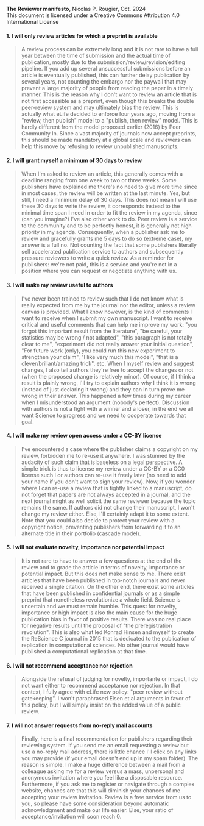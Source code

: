 **The Reviewer manifesto**, Nicolas P. Rougier, Oct. 2024  
This document is licensed under a Creative Commons Attribution 4.0 International License

#### 1. I will only review articles for which a preprint is available</b></summary>
     
> A review process can be extremely long and it is not rare to have a full year between the time of submission and the actual time of publication, mostly due to the submission/review/revision/editing pipeline. If you add up several unsuccessful submissions before an article is eventually published, this can further delay publication by several years, not counting the embargo nor the paywall that may prevent a large majority of people from reading the paper in a timely manner. This is the reason why I don't want to review an article that is not first accessible as a preprint, even though this breaks the double peer-review system and may ultimately bias the review. This is actually what eLife decided to enforce four years ago, moving from a "review, then publish" model to a "publish, then review" model. This is hardly different from the model proposed earlier (2016) by Peer Community In. Since a vast majority of journals now accept preprints, this should be made mandatory at a global scale and reviewers can help this move by refusing to review unpublished manuscripts.

#### 2. I will grant myself a minimum of 30 days to review

> When I'm asked to review an article, this generally comes with a deadline ranging from one week to two or three weeks. Some publishers have explained me there's no need to give more time since in most cases, the review will be written at the last minute. Yes, but still, I need a minimum delay of 30 days. This does not mean I will use these 30 days to write the review, it corresponds instead to the minimal time span I need in order to fit the review in my agenda, since (can you imagine?) I've also other work to do. Peer review is a service to the community and to be perfectly honest, it is generally not high priority in my agenda. Consequently, when a publisher ask me to review and gracefully grants me 5 days to do so (extreme case), my answer is a full no. Not counting the fact that some publishers literally sell accelerated publication service to authors and subsequently pressure reviewers to write a quick review. As a reminder for publishers: we're not paid, this is a service and you're not in a position where you can request or negotiate anything with us.

#### 3. I will make my review useful to authors

> I've never been trained to review such that I do not know what is really expected from me by the journal nor the editor, unless a review canvas is provided. What I know however, is the kind of comments I want to receive when I submit my own manuscript. I want to receive critical and useful comments that can help me improve my work: "you forgot this important result from the literature", "be careful, your statistics may be wrong / not adapted", "this paragraph is not totally clear to me", "experiment did not really answer your initial question", "For future work (only), you could run this new experiment to strengthen your claim", "I like very much this model", "that is a clever/brillant/amazing trick", etc.  When I myself review and suggest changes, I also tell authors they're free to accept the changes or not (when the proposed change is relatively minor). Of course, if I think a result is plainly wrong, I'll try to explain authors why I think it is wrong (instead of just declaring it wrong) and they can in turn prove me wrong in their answer. This happened a few times during my career when I misunderstood an argument (nobody's perfect). Discussion with authors is not a fight with a winner and a loser, in the end we all want Science to progress and we need to cooperate towards that goal.

#### 4. I will make my review open access under a CC-BY license

> I've encountered a case where the publisher claims a copyright on my review, forbidden me to re-use it anywhere. I was stunned by the audacity of such claim that is baseless on a legal perspective. A simple trick is thus to license my review under a CC-BY or a CC0 license such I or authors can re-use it freely later (no need to add your name if you don't want to sign your review). Now, if you wonder where I can re-use a review that is tightly linked to a manuscript, do not forget that papers are not always accepted in a journal, and the next journal might as well solicit the same reviewer because the topic remains the same. If authors did not change their manuscript, I won't change my review either. Else, I'll certainly adapt it to some extent. Note that you could also decide to protect your review with a copyright notice, preventing publishers from forwarding it to an alternate title in their portfolio (cascade model).

#### 5. I will not evaluate novelty, importance nor potential impact

> It is not rare to have to answer a few questions at the end of the review and to grade the article in terms of novelty, importance or potential impact. But this does not make sense to me. There exist articles that have been published in top-notch journals and never received a single citation. On the other end, there exist some articles that have been published in confidential journals or as a simple preprint that nonetheless revolutionize a whole field.  Science is uncertain and we must remain humble. This quest for novelty, importance or high impact is also the main cause for the huge publication bias in favor of positive results. There was no real place for negative results until the proposal of "the preregistration revolution". This is also what led Konrad Hinsen and myself to create the ReScience C journal in 2015 that is dedicated to the publication of replication in computational sciences. No other journal would have published a computational replication at that time.

#### 6. I will not recommend acceptance nor rejection

> Alongside the refusal of judging for novelty, importante or impact, I do not want either to recommend acceptance nor rejection. In that context, I fully agree with eLife new policy: "peer review without gatekeeping". I won't paraphrased Eisen et al arguments in favor of this policy, but I will simply insist on the added value of a public review.

#### 7. I will not answer requests from no-reply mail accounts

> Finally, here is a final recommendation for publishers regarding their reviewing system. If you send me an email requesting a review but use a no-reply mail address, there is little chance I'll click on any links you may provide (if your email doesn't end up in my spam folder). The reason is simple. I make a huge difference between a mail from a colleague asking me for a review versus a mass, unpersonal and anonymous invitation where you feel like a disposable resource. Furthermore, if you ask me to register or navigate through a complex website, chances are that this will diminish your chances of me accepting your review invitation.  Review is a free service from us to you, so please have some consideration beyond automatic acknowledgment and make our life easier. Else, your ratio of acceptance/invitation will soon reach 0.
